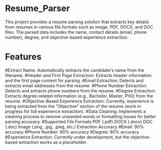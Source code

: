 # Resume_Parser
This project provides a resume parsing solution that extracts key details from resumes in various file formats such as image, PDF, DOCX, and DOC files. The parsed data includes the name, contact details (email, phone number), degree, and objective-based experience extraction.

# Features
#Extract Name:
Automatically extracts the candidate's name from the filename.
#Header and First Page Extraction: 
Extracts header information and the first page content for parsing.
#Email Extraction: 
Detects and extracts email addresses from the resume.
#Phone Number Extraction: 
Detects and extracts phone numbers from the resume.
#Degree Extraction: 
Extracts degree-related information (e.g., Bachelor, Master, PhD) from the resume.
#Objective-Based Experience Extraction:
Currently, experience is being extracted from the "Objective" section of the resume (work in progress for full experience extraction).
#Data Cleaning: 
Implements a cleaning process to remove unwanted words or formatting issues for better parsing accuracy.
#Supported File Formats
PDF (.pdf)
DOCX (.docx)
DOC (.doc)
Image (.png, .jpg, .jpeg, etc.)
Extraction Accuracy
#Email: 
90% accuracy
#Phone Number:
90% accuracy
#Degree: 
90% accuracy
#Experience Extraction: 
Currently under development, but the objective-based extraction works as a placeholder.
